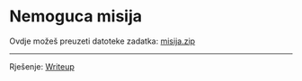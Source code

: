 # Nemoguca misija

Ovdje možeš preuzeti datoteke zadatka: [misija.zip](https://github.com/fnovak22/ctf-zavrsni/raw/refs/heads/main/Zadaci/Misc/Tajanstveni%20signali/Datoteke/signali.zip)

---

Rješenje: [Writeup](https://github.com/fnovak22/ctf-zavrsni/tree/main/Zadaci/Misc/Tajanstveni%20signali/Writeup)
